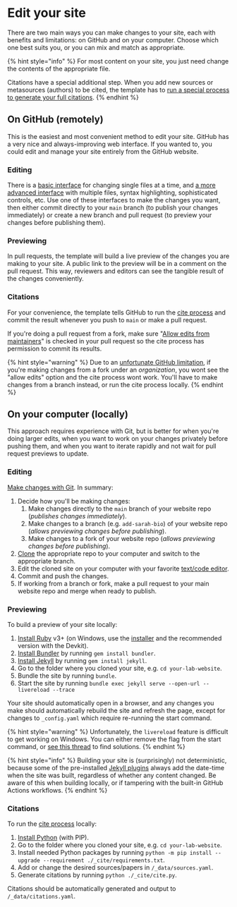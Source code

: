 # Edit your site

There are two main ways you can make changes to your site, each with benefits and limitations: on GitHub and on your computer. Choose which one best suits you, or you can mix and match as appropriate.

{% hint style="info" %}
For most content on your site, you just need change the contents of the appropriate file.

Citations have a special additional step. When you add new sources or metasources (authors) to be cited, the template has to [run a special process to generate your full citations](../basics/citations.md).
{% endhint %}

## On GitHub (remotely)

This is the easiest and most convenient method to edit your site. GitHub has a very nice and always-improving web interface. If you wanted to, you could edit and manage your site entirely from the GitHub website.

### Editing

There is a [basic interface](https://docs.github.com/en/repositories/working-with-files/managing-files/editing-files) for changing single files at a time, and [a more advanced interface](https://docs.github.com/en/codespaces/the-githubdev-web-based-editor) with multiple files, syntax highlighting, sophisticated controls, etc. Use one of these interfaces to make the changes you want, then either commit directly to your `main` branch (to publish your changes immediately) or create a new branch and pull request (to preview your changes before publishing them).

### Previewing

In pull requests, the template will build a live preview of the changes you are making to your site. A public link to the preview will be in a comment on the pull request. This way, reviewers and editors can see the tangible result of the changes conveniently.

### Citations

For your convenience, the template tells GitHub to run the [cite process](edit-your-site.md#citations) and commit the result whenever you push to `main` or make a pull request.

If you're doing a pull request from a fork, make sure "[Allow edits from maintainers](https://docs.github.com/en/pull-requests/collaborating-with-pull-requests/working-with-forks/allowing-changes-to-a-pull-request-branch-created-from-a-fork)" is checked in your pull request so the cite process has permission to commit its results.

{% hint style="warning" %}
Due to an [unfortunate GitHub limitation](https://github.com/orgs/community/discussions/5634), if you're making changes from a fork under an _organization_, you wont see the "allow edits" option and the cite process wont work. You'll have to make changes from a branch instead, or run the cite process locally.
{% endhint %}

## On your computer (locally)

This approach requires experience with Git, but is better for when you're doing larger edits, when you want to work on your changes privately before pushing them, and when you want to iterate rapidly and not wait for pull request previews to update.

### Editing

[Make changes with Git](https://www.google.com/search?q=git+basics). In summary:

1. Decide how you'll be making changes:
   1. Make changes directly to the `main` branch of your website repo (_publishes changes immediately_).
   2. Make changes to a branch (e.g. `add-sarah-bio`) of your website repo (_allows previewing changes before publishing_).
   3. Make changes to a fork of your website repo (_allows previewing changes before publishing_).
2. [Clone](https://docs.github.com/en/free-pro-team@latest/github/creating-cloning-and-archiving-repositories/cloning-a-repository) the appropriate repo to your computer and switch to the appropriate branch.
3. Edit the cloned site on your computer with your favorite [text/code editor](https://code.visualstudio.com/).
4. Commit and push the changes.
5. If working from a branch or fork, make a pull request to your main website repo and merge when ready to publish.

### Previewing

To build a preview of your site locally:

1. [Install Ruby](https://www.ruby-lang.org/en/documentation/installation/) v3+ (on Windows, use the [installer](https://rubyinstaller.org/downloads/) and the recommended version with the Devkit).
2. [Install Bundler](https://bundler.io/) by running `gem install bundler`.
3. [Install Jekyll](https://jekyllrb.com/) by running `gem install jekyll`.
4. Go to the folder where you cloned your site, e.g. `cd your-lab-website`.
5. Bundle the site by running `bundle`.
6. Start the site by running `bundle exec jekyll serve --open-url --livereload --trace`

Your site should automatically open in a browser, and any changes you make should automatically rebuild the site and refresh the page, except for changes to `_config.yaml` which require re-running the start command.

{% hint style="warning" %}
Unfortunately, the `livereload` feature is difficult to get working on Windows. You can either remove the flag from the start command, or [see this thread](https://github.com/oneclick/rubyinstaller2/issues/96) to find solutions.
{% endhint %}

{% hint style="info" %}
Building your site is (surprisingly) not deterministic, because some of the pre-installed [Jekyll plugins](../advanced/jekyll-plugins.md) always add the date-time when the site was built, regardless of whether any content changed. Be aware of this when building locally, or if tampering with the built-in GitHub Actions workflows.
{% endhint %}

### Citations

To run the [cite process](../basics/citations.md) locally:

1. [Install Python](https://www.python.org/downloads/) (with PIP).
2. Go to the folder where you cloned your site, e.g. `cd your-lab-website`.
3. Install needed Python packages by running `python -m pip install --upgrade --requirement ./_cite/requirements.txt`.
4. Add or change the desired sources/papers in `/_data/sources.yaml`.
5. Generate citations by running `python ./_cite/cite.py`.

Citations should be automatically generated and output to `/_data/citations.yaml`.
